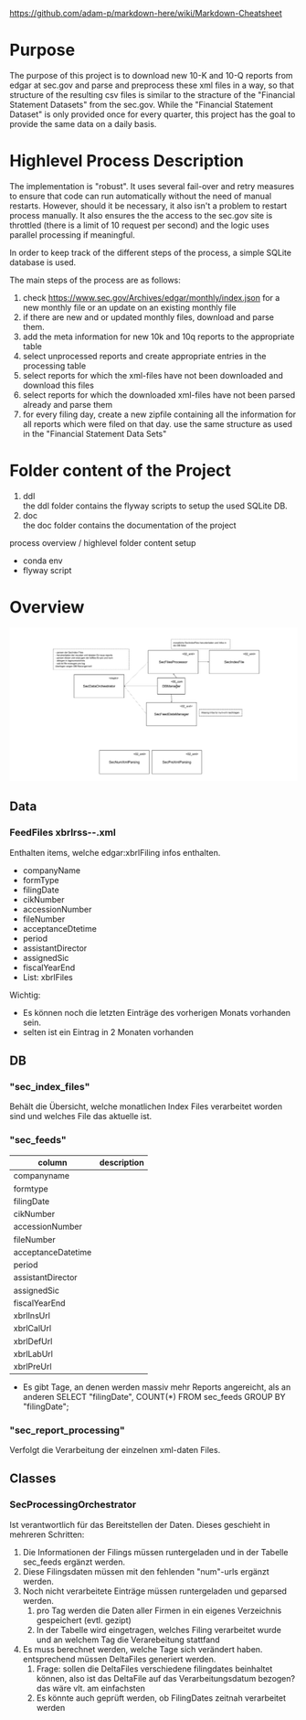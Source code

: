 https://github.com/adam-p/markdown-here/wiki/Markdown-Cheatsheet

# Purpose
The purpose of this project is to download new 10-K and 10-Q reports from edgar at sec.gov and parse and 
preprocess these xml files in a way, so that structure of the resulting csv files is similar
to the stracture of the "Financial Statement Datasets" from the sec.gov.
While the "Financial Statement Dataset" is only provided once for every quarter,
this project has the goal to provide the same data on a daily basis.

# Highlevel Process Description
The implementation is "robust". It uses several fail-over and retry measures to ensure that code can
run automatically without the need of manual restarts. However, should it be necessary, it also isn't
a problem to restart process manually. It also ensures the the access to the sec.gov site is throttled
(there is a limit of 10 request per second) and the logic uses parallel processing if meaningful.

In order to keep track of the different steps of the process, a simple SQLite database is used.

The main steps of the process are as follows:
1. check https://www.sec.gov/Archives/edgar/monthly/index.json for a new monthly file or an update on an existing
   monthly file
2. if there are new and or updated monthly files, download and parse them.
3. add the meta information for new 10k and 10q reports to the appropriate table
4. select unprocessed reports and create appropriate entries in the processing table
5. select reports for which the xml-files have not been downloaded and download this files
6. select reports for which the downloaded xml-files have not been parsed already and parse them
7. for every filing day, create a new zipfile containing all the information for all reports which were
   filed on that day. use the same structure as used in the "Financial Statement Data Sets"

# Folder content of the Project
1. ddl <br>
the ddl folder contains the flyway scripts to setup the used SQLite DB.
1. doc <br>
the doc folder contains the documentation of the project



process overview / highlevel
folder content
setup
- conda env
- flyway script








# Overview
![overview](Class-Overview.png)

## Data
### FeedFiles xbrlrss-<yyyy>-<mm>.xml
Enthalten items, welche edgar:xbrlFiling infos enthalten.
- companyName
- formType
- filingDate
- cikNumber
- accessionNumber
- fileNumber
- acceptanceDtetime
- period
- assistantDirector
- assignedSic
- fiscalYearEnd
- List: xbrlFiles
 
Wichtig: 
- Es können noch die letzten Einträge des vorherigen Monats vorhanden sein.
- selten ist ein Eintrag in 2 Monaten vorhanden


## DB
### "sec_index_files"
Behält die Übersicht, welche monatlichen Index Files verarbeitet worden sind und welches File das aktuelle ist.

### "sec_feeds"
|column|description|
|---|---|
|companyname||
|formtype||
|filingDate||
|cikNumber||
|accessionNumber||
|fileNumber||
|acceptanceDatetime||
|period||
|assistantDirector||
|assignedSic||
|fiscalYearEnd||
|xbrlInsUrl||
|xbrlCalUrl||
|xbrlDefUrl||
|xbrlLabUrl||
|xbrlPreUrl||

- Es gibt Tage, an denen werden massiv mehr Reports angereicht, als an anderen
SELECT "filingDate", COUNT(*) FROM sec_feeds GROUP BY "filingDate";

### "sec_report_processing"
Verfolgt die Verarbeitung der einzelnen xml-daten Files. 


## Classes
### SecProcessingOrchestrator

Ist verantwortlich für das Bereitstellen der Daten. Dieses geschieht in mehreren Schritten:
1. Die Informationen der Filings müssen runtergeladen und in der Tabelle sec_feeds ergänzt werden.
2. Diese Filingsdaten müssen mit den fehlenden "num"-urls ergänzt werden.
3. Noch nicht verarbeitete Einträge müssen runtergeladen und geparsed werden. 
    1. pro Tag werden die Daten aller Firmen in ein eigenes Verzeichnis gespeichert (evtl. gezipt)
    2. In der Tabelle wird eingetragen, welches Filing verarbeitet wurde und an welchem Tag die Verarebeitung stattfand
4. Es muss berechnet werden, welche Tage sich verändert haben. entsprechend müssen DeltaFiles generiert werden.
    1. Frage: sollen die DeltaFiles verschiedene filingdates beinhaltet können, also ist das DeltaFile auf das Verarbeitungsdatum bezogen? das wäre vlt. am einfachsten
    2. Es könnte auch geprüft werden, ob FilingDates zeitnah verarbeitet werden
    
    

